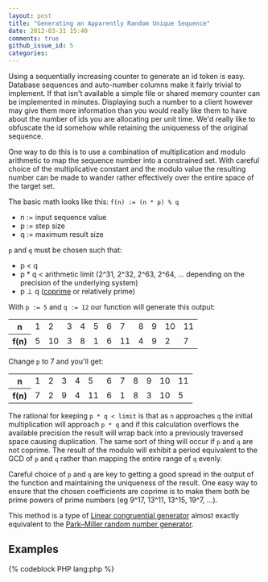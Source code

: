 ```yaml
---
layout: post
title: "Generating an Apparently Random Unique Sequence"
date: 2012-03-31 15:40
comments: true
github_issue_id: 5
categories: 
---
```


Using a sequentially increasing counter to generate an id token is easy.
Database sequences and auto-number columns make it fairly trivial to
implement. If that isn't available a simple file or shared memory counter can
be implemented in minutes. Displaying such a number to a client however may
give them more information than you would really like them to have about the
number of ids you are allocating per unit time. We'd really like  to obfuscate
the id somehow while retaining the uniqueness of the original sequence.

One way to do this is to use a combination of multiplication and modulo
arithmetic to map the sequence number into a constrained set. With careful
choice of the multiplicative constant and the modulo value the resulting
number can be made to wander rather effectively over the entire space of the
target set.

<!-- more -->

The basic math looks like this:  `f(n) := (n * p) % q`

- n := input sequence value
- p := step size
- q := maximum result size

`p` and `q` must be chosen such that:
- p < q
- p * q < arithmetic limit (2^31, 2^32, 2^63, 2^64, ... depending on the precision of the underlying system)
- p ⊥ q ([coprime](https://en.wikipedia.org/wiki/Coprime) or relatively prime)

With `p := 5` and `q := 12` our function will generate this output:  
<table class="border padded">
  <tr><th>n</th><td>1 </td><td> 2 </td><td> 3 </td><td> 4 </td><td> 5 </td><td> 6 </td><td> 7 </td><td> 8 </td><td> 9 </td><td> 10 </td><td> 11 </td></tr>
  <tr><th>f(n)</th><td>5 </td><td> 10 </td><td> 3 </td><td> 8 </td><td> 1 </td><td> 6 </td><td> 11 </td><td> 4 </td><td> 9 </td><td> 2 </td><td> 7 </td></tr>
</table>


Change `p` to 7 and you'll get:  
<table class="border padded">
  <tr><th>n</th><td>1 </td><td> 2 </td><td> 3 </td><td> 4 </td><td> 5 </td><td> 6 </td><td> 7 </td><td> 8 </td><td> 9 </td><td> 10 </td><td> 11 </td></tr>
  <tr><th>f(n)</th><td>7</td><td> 2</td><td> 9</td><td> 4</td><td> 11</td><td> 6</td><td> 1</td><td> 8</td><td> 3</td><td> 10</td><td> 5</td></tr>
</table>

The rational for keeping `p * q < limit` is that as `n` approaches `q` the
initial multiplication will approach `p * q` and if this calculation overflows
the available precision the result will wrap back into a previously traversed
space causing duplication. The same sort of thing will occur if `p` and `q`
are not coprime. The result of the modulo will exhibit a period equivalent to
the GCD of `p` and `q` rather than mapping the entire range of `q`
evenly.

Careful choice of `p` and `q` are key to getting a good spread in the output
of the function and maintaining the uniqueness of the result. One easy way to
ensure that the chosen coefficients are coprime is to make them both be prime
powers of prime numbers (eg 9^17, 13^11, 13^15, 19^7, ...).

This method is a type of [Linear congruential generator](https://en.wikipedia.org/wiki/Linear_congruential_generator) almost exactly equivalent to the [Park–Miller random number generator](https://en.wikipedia.org/wiki/Park%E2%80%93Miller_RNG).

Examples
--------

{% codeblock PHP lang:php %}
<?php
/**
 * Obfuscate an id generated from a linear sequence.
 *
 * @param int $n Input value
 * @param int $p Random walk step size
 * @param int $q Maximum result value
 * @return int Obfuscated result
 */
function obfuscate_id ($n, $p, $q) {
  return ($n * $p) % $q;
}
{% endcodeblock %}

{% codeblock PL/SQL lang:sql %}
FUNCTION obfuscate_id (n NUMBER, p NUMBER, q NUMBER) RETURN NUMBER IS
BEGIN
  RETURN MOD(n * p, q);
END f;
{% endcodeblock %}

----
Thanks to [Tim](http://www.timbarber.org/) for explaining all of this to me several times without becoming annoyed at the parts I wasn't getting.

*[GCD]: Greatest Common Divisor
